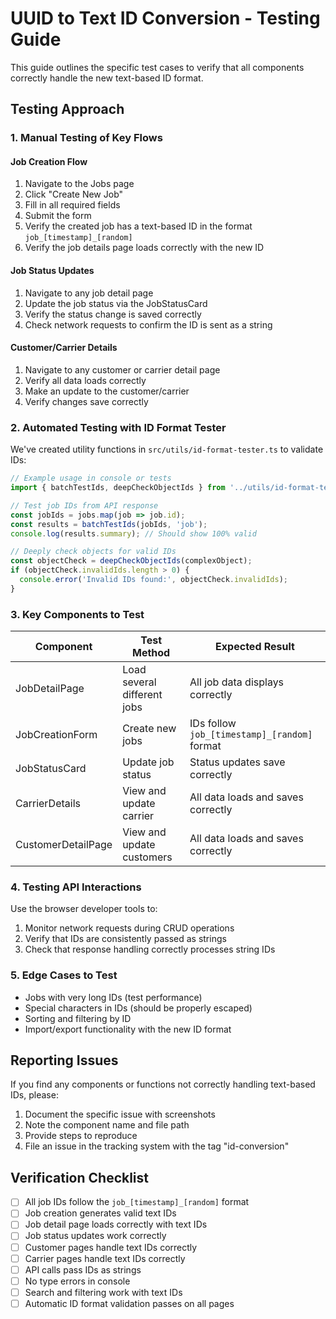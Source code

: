 # UUID to Text ID Conversion - Testing Guide

This guide outlines the specific test cases to verify that all components correctly handle the new text-based ID format.

## Testing Approach

### 1. Manual Testing of Key Flows

#### Job Creation Flow
1. Navigate to the Jobs page
2. Click "Create New Job"
3. Fill in all required fields
4. Submit the form
5. Verify the created job has a text-based ID in the format `job_[timestamp]_[random]`
6. Verify the job details page loads correctly with the new ID

#### Job Status Updates
1. Navigate to any job detail page 
2. Update the job status via the JobStatusCard
3. Verify the status change is saved correctly
4. Check network requests to confirm the ID is sent as a string

#### Customer/Carrier Details
1. Navigate to any customer or carrier detail page
2. Verify all data loads correctly
3. Make an update to the customer/carrier
4. Verify changes save correctly 

### 2. Automated Testing with ID Format Tester

We've created utility functions in `src/utils/id-format-tester.ts` to validate IDs:

```typescript
// Example usage in console or tests
import { batchTestIds, deepCheckObjectIds } from '../utils/id-format-tester';

// Test job IDs from API response
const jobIds = jobs.map(job => job.id);
const results = batchTestIds(jobIds, 'job');
console.log(results.summary); // Should show 100% valid

// Deeply check objects for valid IDs
const objectCheck = deepCheckObjectIds(complexObject);
if (objectCheck.invalidIds.length > 0) {
  console.error('Invalid IDs found:', objectCheck.invalidIds);
}
```

### 3. Key Components to Test

| Component | Test Method | Expected Result |
|-----------|-------------|-----------------|
| JobDetailPage | Load several different jobs | All job data displays correctly |
| JobCreationForm | Create new jobs | IDs follow `job_[timestamp]_[random]` format |
| JobStatusCard | Update job status | Status updates save correctly |
| CarrierDetails | View and update carrier | All data loads and saves correctly |
| CustomerDetailPage | View and update customers | All data loads and saves correctly |

### 4. Testing API Interactions

Use the browser developer tools to:

1. Monitor network requests during CRUD operations
2. Verify that IDs are consistently passed as strings
3. Check that response handling correctly processes string IDs

### 5. Edge Cases to Test

- Jobs with very long IDs (test performance)
- Special characters in IDs (should be properly escaped)
- Sorting and filtering by ID
- Import/export functionality with the new ID format

## Reporting Issues

If you find any components or functions not correctly handling text-based IDs, please:

1. Document the specific issue with screenshots
2. Note the component name and file path
3. Provide steps to reproduce
4. File an issue in the tracking system with the tag "id-conversion"

## Verification Checklist

- [ ] All job IDs follow the `job_[timestamp]_[random]` format
- [ ] Job creation generates valid text IDs
- [ ] Job detail page loads correctly with text IDs
- [ ] Job status updates work correctly
- [ ] Customer pages handle text IDs correctly
- [ ] Carrier pages handle text IDs correctly
- [ ] API calls pass IDs as strings
- [ ] No type errors in console
- [ ] Search and filtering work with text IDs
- [ ] Automatic ID format validation passes on all pages 